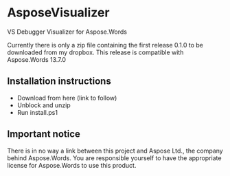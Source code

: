 AsposeVisualizer
================

VS Debugger Visualizer for Aspose.Words

Currently there is only a zip file containing the first release 0.1.0 to be downloaded from my dropbox.
This release is compatible with Aspose.Words 13.7.0


Installation instructions
-------------------------
* Download from here (link to follow)
* Unblock and unzip
* Run install.ps1


Important notice
----------------
There is in no way a link between this project and Aspose Ltd., the company behind Aspose.Words. You are responsible yourself to have the appropriate license for Aspose.Words to use this product.

